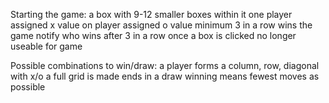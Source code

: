 Starting the game:
  a box with 9-12 smaller boxes within it
  one player assigned x value
  on player assigned o value
  minimum 3 in a row wins the game
  notify who wins after 3 in a row
  once a box is clicked no longer useable for game

Possible combinations to win/draw:
  a player forms a column, row, diagonal with x/o
  a full grid is made ends in a draw
  winning means fewest moves as possible
  
